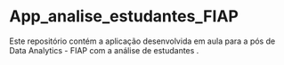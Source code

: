 # App_analise_estudantes_FIAP
Este repositório contém a aplicação desenvolvida em aula para a pós de Data Analytics - FIAP com a análise de estudantes .
